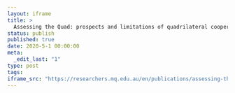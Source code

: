 ```yaml
---
layout: iframe
title: >
  Assessing the Quad: prospects and limitations of quadrilateral cooperation for advancing Australia's interests
status: publish
published: true
date: 2020-5-1 00:00:00
meta:
  _edit_last: "1"
type: post
tags:
iframe_src: "https://researchers.mq.edu.au/en/publications/assessing-the-quad-prospects-and-limitations-of-quadrilateral-coo"
---
```

        